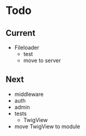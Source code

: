 # Todo

## Current

- Fileloader
  - test
  - move to server

## Next

- middleware
- auth
- admin
- tests  
  - TwigView  
- move TwigView to module  
